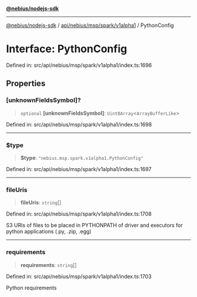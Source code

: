 [**@nebius/nodejs-sdk**](../../../../../../README.md)

***

[@nebius/nodejs-sdk](../../../../../../README.md) / [api/nebius/msp/spark/v1alpha1](../README.md) / PythonConfig

# Interface: PythonConfig

Defined in: src/api/nebius/msp/spark/v1alpha1/index.ts:1696

## Properties

### \[unknownFieldsSymbol\]?

> `optional` **\[unknownFieldsSymbol\]**: `Uint8Array`\<`ArrayBufferLike`\>

Defined in: src/api/nebius/msp/spark/v1alpha1/index.ts:1698

***

### $type

> **$type**: `"nebius.msp.spark.v1alpha1.PythonConfig"`

Defined in: src/api/nebius/msp/spark/v1alpha1/index.ts:1697

***

### fileUris

> **fileUris**: `string`[]

Defined in: src/api/nebius/msp/spark/v1alpha1/index.ts:1708

S3 URIs of files to be placed in PYTHONPATH of driver and executors for python applications (.py, .zip, .egg)

***

### requirements

> **requirements**: `string`[]

Defined in: src/api/nebius/msp/spark/v1alpha1/index.ts:1703

Python requirements
